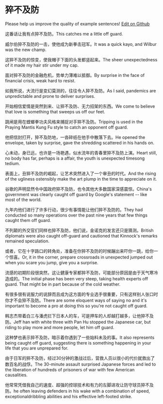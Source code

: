 # 猝不及防

Please help us improve the quality of example sentences! [Edit on Github](https://github.com/jiyushe/jiyu-example-sentence-source/blob/main/chinese/cubujifang.md)

<p><span class="chinese">这番话让我有点猝不及防。</span><span class="english">This catches me a little off guard.</span></p>

<p><span class="chinese">威尔伯猝不及防的一击，使他成为新拳击冠军。</span><span class="english">It was a quick kayo, and Wilbur was the new champ.</span></p>

<p><span class="chinese">这猝不及防的惊变，使我帽子下面的头发都竖起来。</span><span class="english">The sheer unexpectedness of it made my hair stir under my cap.</span></p>

<p><span class="chinese">面对猝不及防的金融危机，势单力薄难以抵御。</span><span class="english">By surprise in the face of financial crisis, weak hard to resist.</span></p>

<p><span class="chinese">如我所说，大流行是变幻莫测的，往往令人猝不及防。</span><span class="english">As I said, pandemics are unpredictable and prone to deliver surprises.</span></p>

<p><span class="chinese">开始相信爱情是突然到来、让猝不及防、无力招架的东西。</span><span class="english">We come to believe that love is something that sweeps us off our feet.</span></p>

<p><span class="chinese">跳闸是用在螳螂拳功夫风格来捕捉对手猝不及防。</span><span class="english">Tripping is used in the Praying Mantis Kung Fu style to catch an opponent off guard.</span></p>

<p><span class="chinese">他把信封打开，猝不及防地，一沓碎纸在他手中散落下去。</span><span class="english">He opened the envelope, taken by surprise, gave the shredding scattered in his hands on.</span></p>

<p><span class="chinese">心未动，身已远，也许是一场艳遇，似水流年的青春里猝不及防上演。</span><span class="english">Heart still, no body has far, perhaps is a affair, the youth is unexpected timesong tedium.</span></p>

<p><span class="chinese">表面上，丑猝不及防的崛起，让艺术突然进入了一个审丑的时代。</span><span class="english">And the rising of the ugliness ostensibly make the art plump in the time to appreciate on it.</span></p>

<p><span class="chinese">谷歌的声明显然令中国政府猝不及防，也令其他大多数国家深感震惊。</span><span class="english">China's government was clearly caught off guard by Google's statement -- like most of the world.</span></p>

<p><span class="chinese">九年内他们进行了许多行动，很少有事情能让他们猝不及防的。</span><span class="english">They had conducted so many operations over the past nine years that few things caught them off guard.</span></p>

<p><span class="chinese">不列颠的外交官们同样也猝不及防，他们说，金诺克的发言还只是猜测。</span><span class="english">British diplomats were also caught off-guard and cautioned that Kinnock's remarks remained speculation.</span></p>

<p><span class="chinese">或者，它在十字路口的转角处，准备在你猝不及防的时候蹦出来吓你一跳，给你一个惊喜。</span><span class="english">Or, it in the corner, prepare crossroads in unexpected jumped out when you scare you jump, give you a surprise.</span></p>

<p><span class="chinese">流感的初期阶段很突然，这让健康专家都猝不及防，可能部分原因是由于天气寒冷造成的。</span><span class="english">The initial phase has been very steep, taking health experts off guard. That might be in part because of the cold weather.</span></p>

<p><span class="chinese">有很多很有说服力的说辞而且成为这方面的专业选手很重要，只有这样别人张口时你才不会猝不及防。</span><span class="english">There are some eloquent ways of saying no and it's important to become a pro at doing this so you're not caught off guard.</span></p>

<p><span class="chinese">韩志杰带着白三与潘虎拦下日本人的车，可是押车的人却越打越多，让他猝不及防。</span><span class="english">Jeff han with white three with Pan Hu stopped the Japanese car, but riding to play more and more people, let him off guard.</span></p>

<p><span class="chinese">这种梦也表示猝不及防，暗示着你遇到了一些始料未及的事。</span><span class="english">It also represents being caught off guard, suggesting there is something happening in your life that you are unprepared for.</span></p>

<p><span class="chinese">由于日军的猝不及防，经过30分钟的激战过后，营救人员以很小的代价就救出了数百名的战俘。</span><span class="english">The 30-minute assault surprised Japanese forces and led to the liberation of hundreds of prisoners of war with few American causalities.</span></p>

<p><span class="chinese">他常常凭借我自己的速度、超强的控球技术和有力的左脚进攻让防守球员猝不及防。</span><span class="english">he often leaving defenders in his wake with a combination of speed, exceptionaldribbling abilities and his effective left-footed strike.</span></p>

